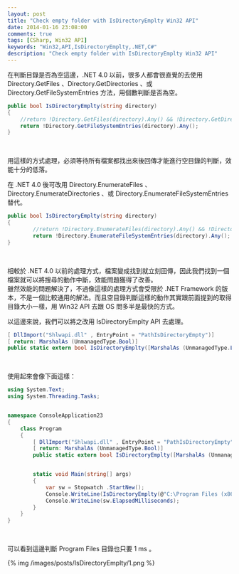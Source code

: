 ```yaml
---
layout: post
title: "Check empty folder with IsDirectoryEmplty Win32 API"
date: 2014-01-16 23:08:00
comments: true
tags: [CSharp, Win32 API]
keywords: "Win32,API,IsDirectoryEmplty,.NET,C#"
description: "Check empty folder with IsDirectoryEmplty Win32 API"
---
```


在判斷目錄是否為空這邊，.NET 4.0 以前，很多人都會很直覺的去使用 Directory.GetFiles 、Directory.GetDirectories 、或 Directory.GetFileSystemEntries 方法，用個數判斷是否為空。  

<!-- More -->

```c#
public bool IsDirectoryEmplty(string directory)
{
	//return !Directory.GetFiles(directory).Any() && !Directory.GetDirectories(directory).Any();
	return !Directory.GetFileSystemEntries(directory).Any();
}
```

<br/>

用這樣的方式處理，必須等待所有檔案都找出來後回傳才能進行空目錄的判斷，效能十分的低落。  

在 .NET 4.0 後可改用 Directory.EnumerateFiles 、Directory.EnumerateDirectories 、或 Directory.EnumerateFileSystemEntries 替代。  

```c#
public bool IsDirectoryEmplty(string directory)
{
        //return !Directory.EnumerateFiles(directory).Any() && !Directory.EnumerateDirectories(directory).Any();
        return !Directory.EnumerateFileSystemEntries(directory).Any();
}
```

<br/>

相較於 .NET 4.0 以前的處理方式，檔案變成找到就立刻回傳，因此我們找到一個檔案就可以將搜尋的動作中斷，效能問題獲得了改善。  
雖然效能的問題解決了，不過像這樣的處理方式會受限於 .NET Framework 的版本，不是一個比較通用的解法。而且空目錄判斷這樣的動作其實跟前面提到的取得目錄大小一樣，用 Win32 API 去跟 OS 問多半是最快的方式。  

以這邊來說，我們可以將之改用 IsDirectoryEmplty API 去處理。

```c#
[ DllImport("Shlwapi.dll" , EntryPoint = "PathIsDirectoryEmpty")]
[ return: MarshalAs (UnmanagedType.Bool)]
public static extern bool IsDirectoryEmplty([MarshalAs (UnmanagedType.LPStr)] string directory);
```

<br/>

使用起來會像下面這樣：

```c#
using System.Text;
using System.Threading.Tasks;


namespace ConsoleApplication23
{
    class Program
    {
        [ DllImport("Shlwapi.dll" , EntryPoint = "PathIsDirectoryEmpty")]
        [ return: MarshalAs (UnmanagedType.Bool)]
        public static extern bool IsDirectoryEmplty([MarshalAs (UnmanagedType.LPStr)] string directory);


        static void Main(string[] args)
        {
            var sw = Stopwatch .StartNew();
            Console.WriteLine(IsDirectoryEmplty(@"C:\Program Files (x86)"));
            Console.WriteLine(sw.ElapsedMilliseconds);
        }
    }   
}
```

<br/>

可以看到這邊判斷 Program Files 目錄也只要 1 ms 。   

{% img /images/posts/IsDirectoryEmplty/1.png %}
